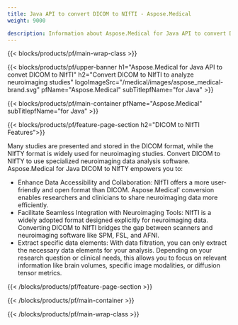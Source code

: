 ```yaml
---
title: Java API to convert DICOM to NIfTI - Aspose.Medical
weight: 9000

description: Information about Aspose.Medical for Java API to convert DICOM to NIfTI
---
```


{{< blocks/products/pf/main-wrap-class >}}

{{< blocks/products/pf/upper-banner h1="Aspose.Medical for Java API to convet DICOM to NIfTI" h2="Convert DICOM to NIfTI to analyze neuroimaging studies" logoImageSrc="/medical/images/aspose_medical-brand.svg" pfName="Aspose.Medical" subTitlepfName="for Java" >}}

{{< blocks/products/pf/main-container pfName="Aspose.Medical" subTitlepfName="for Java" >}}

{{< blocks/products/pf/feature-page-section h2="DICOM to NIfTI Features">}}

<p>Many studies are presented and stored in the DICOM format, while the NIfTY format is widely used for neuroimaging studies. Convert DICOM to NIfTY to use specialized neuroimaging data analysis software. Aspose.Medical for Java DICOM to NIfTY empowers you to:</p>

<ul>
<li>Enhance Data Accessibility and Collaboration: NIfTI offers a more user-friendly and open format than DICOM. Aspose.Medical' conversion enables researchers and clinicians to share neuroimaging data more efficiently.</li>
<li>Facilitate Seamless Integration with Neuroimaging Tools: NIfTI is a widely adopted format designed explicitly for neuroimaging data. Converting DICOM to NIfTI bridges the gap between scanners and neuroimaging software like SPM, FSL, and AFNI.</li>
<li>Extract specific data elements: With data filtration, you can only extract the necessary data elements for your analysis. Depending on your research question or clinical needs, this allows you to focus on relevant information like brain volumes, specific image modalities, or diffusion tensor metrics.</li>
</ul>

{{< /blocks/products/pf/feature-page-section >}}

{{< /blocks/products/pf/main-container >}}

{{< /blocks/products/pf/main-wrap-class >}}